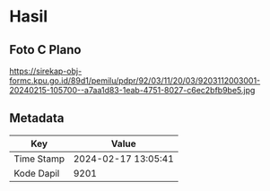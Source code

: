 # Hasil

## Foto C Plano

https://sirekap-obj-formc.kpu.go.id/89d1/pemilu/pdpr/92/03/11/20/03/9203112003001-20240215-105700--a7aa1d83-1eab-4751-8027-c6ec2bfb9be5.jpg


## Metadata

| Key        | Value               |
| ---------- | ------------------- |
| Time Stamp | 2024-02-17 13:05:41 |
| Kode Dapil | 9201                |



